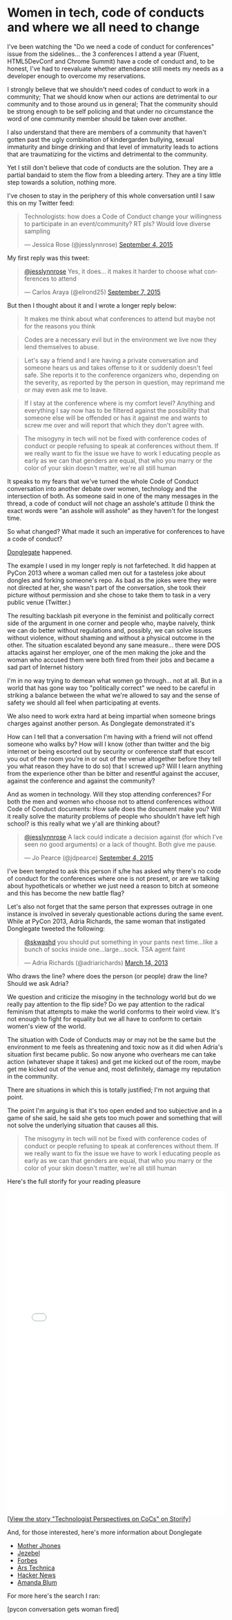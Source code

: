 # Women in tech, code of conducts and where we all need to change

I've been watching the &quot;Do we need a code of conduct for conferences&quot; issue from the sidelines... the 3 conferences I attend a year (Fluent, HTML5DevConf and Chrome Summit) have a code of conduct and, to be honest, I've had to reevaluate whether attendance still meets my needs as a developer enough to overcome my reservations.

I strongly believe that we shouldn't need codes of conduct to work in a community; That we should know when our actions are detrimental to our community and to those around us in general; That the community should be strong enough to be self policing and that under no circumstance the word of one community member should be taken over another. 

I also understand that there are members of a community that haven't gotten past the ugly combination of kindergarden bullying, sexual immaturity and binge drinking and that level of immaturity leads to actions that are traumatizing for the victims and detrimental to the community. 

Yet I still don't believe that code of conducts are the solution. They are a partial bandaid to stem the flow from a bleeding artery. They are a tiny little step towards a solution, nothing more. 

I've chosen to stay in the periphery of this whole conversation until I saw this on my Twitter feed:

<blockquote class="twitter-tweet" data-partner="tweetdeck"><p lang="en" dir="ltr">Technologists: how does a Code of Conduct change your willingness to participate in an event/community?&#10;&#10;RT pls? Would love diverse sampling</p>&mdash; Jessica Rose (@jesslynnrose) <a href="https://twitter.com/jesslynnrose/status/639809645985579008">September 4, 2015</a></blockquote>
<script async src="//platform.twitter.com/widgets.js" charset="utf-8"></script>

My first reply was this tweet:

<blockquote class="twitter-tweet" data-partner="tweetdeck"><p lang="en" dir="ltr"><a href="https://twitter.com/jesslynnrose">@jesslynnrose</a> Yes, it does... it makes it harder to choose what conferences to attend</p>&mdash; Carlos Araya (@elrond25) <a href="https://twitter.com/elrond25/status/640780500685074433">September 7, 2015</a></blockquote>
<script async src="//platform.twitter.com/widgets.js" charset="utf-8"></script>

But then I thought about it and I wrote a longer reply below:

> It makes me think about what conferences to attend but maybe not for the reasons you think

> Codes are a necessary evil but in the environment we live now they lend themselves to abuse. 

> Let's say a friend and I are having a private conversation and someone hears us and takes offense to it or suddenly doesn't feel safe.  She reports it to the conference organizers who, depending on the severity, as reported by the person in question, may reprimand me or may even ask me to leave.

> If I stay at the conference where is my comfort level? Anything and everything I say now has to be filtered against the possibility that someone else will be offended or has it against me and wants to screw me over and will report that which they don't agree with.

> The misogyny in tech will not be fixed with conference codes of conduct or people refusing to speak at conferences without them. If we really want to fix the issue we have to work I educating people as early as we can that genders are equal, that who you marry or the color of your skin doesn't matter, we're all still human

It speaks to my fears that we've turned the whole Code of Conduct conversation into another debate over women, technology and the intersection of both.  As someone said in one of the many messages in the thread, a code of conduct will not chage an asshole's attitude (I think the exact words were &quot;an asshole will asshole&quot; as they haven't for the longest time.

So what changed? What made it such an imperative for conferences to have a code of conduct?

[Donglegate](http://techcrunch.com/2013/03/21/a-dongle-joke-that-spiraled-way-out-of-control/) happened. 

The example I used in my longer reply is not farfeteched. It did happen at PyCon 2013 where a woman called men out for a tasteless joke about dongles and forking someone's repo. As bad as the jokes were they were not directed at her, she wasn't part of the conversation, she took their picture without permission and she chose to take them to task in a very public venue (Twitter.) 

The resulting backlash pit everyone in the feminist and politically correct side of the argument in one corner and people who, maybe naively, think we can do better without regulations and, possibly, we can solve issues without violence, without shaming and without a physical outcome in the other. The situation escalated beyond any sane measure... there were DOS attacks against her employer, one of the men making the joke and the woman who accused them were both fired from their jobs and became a sad part of Internet history

I'm in no way trying to demean what women go through... not at all. But in a world that has gone way too "politically correct" we need to be careful in striking a balance between the what we're allowed to say and the sense of safety we should all feel when participating at events. 

We also need to work extra hard at being impartial when someone brings charges against another person. As Donglegate demonstrated it's 

How can I tell that a conversation I'm having with a friend will not offend someone who walks by? How will I know (other than twitter and the big internet or being escorted out by security or conference staff that escort you out of the room you're in or out of the venue altogether before they tell you what reason they have to do so) that I screwed up? Will I learn anything from the experience other than be bitter and resentful against the accuser, against the conference and against the community?

And as women in technology. Will they stop attending conferences? For both the men and women who choose not to attend conferences without Code of Conduct documents: How safe does the document make you? Will it really solve the maturity problems of people who shouldn't have left high school? is this really what we y'all are thinking about?

<blockquote class="twitter-tweet" data-conversation="none" lang="en"><p lang="en" dir="ltr"><a href="https://twitter.com/jesslynnrose">@jesslynnrose</a> A lack could indicate a decision against (for which I’ve seen no good arguments) or a lack of thought. Both give me pause.</p>&mdash; Jo Pearce (@jdpearce) <a href="https://twitter.com/jdpearce/status/639812361961013249">September 4, 2015</a></blockquote>
<script async src="//platform.twitter.com/widgets.js" charset="utf-8"></script>

I've been tempted to ask this person if s/he has asked why there's no code of conduct for the conferences where one is not present, or are we talking about hypotheticals or whether we just need a reason to bitch at someone and this has become the new battle flag?

Let's also not forget that the same person that expresses outrage in one instance is involved in severaly questionable actions during the same event. While at PyCon 2013, Adria Richards, the same woman that instigated Donglegate tweeted the following:

<blockquote class="twitter-tweet" lang="en"><p lang="en" dir="ltr"><a href="https://twitter.com/skwashd">@skwashd</a> you should put something in your pants next time...like a bunch of socks inside one...large...sock. TSA agent faint</p>&mdash; Adria Richards (@adriarichards) <a href="https://twitter.com/adriarichards/status/312265091791847425">March 14, 2013</a></blockquote>
<script async src="//platform.twitter.com/widgets.js" charset="utf-8"></script>

Who draws the line? where does the person (or people) draw the line? Should we ask Adria?

We question and criticize the misoginy in the technology world but do we really pay attention to the flip side? Do we pay attention to the radical feminism that attempts to make the world conforms to their wolrd view. It's not enough to fight for equality but we all have to conform to certain women's view of the world.

The situation with Code of Conducts may or may not be the same but the environment to me feels as threatening and toxic now as it did when Adria's situation first became public. So now anyone who overhears me can take action (whatever shape it takes) and get me kicked out of the room, maybe get me kicked out of the venue and, most definitely, damage my reputation in the community. 

There are situations in which this is totally justified; I'm not arguing that point. 

The point I'm arguing is that it's too open ended and too subjective and in a game of she said, he said she gets too much power and something that will not solve the underlying situation that causes all this. 

> The misogyny in tech will not be fixed with conference codes of conduct or people refusing to speak at conferences without them. If we really want to fix the issue we have to work I educating people as early as we can that genders are equal, that who you marry or the color of your skin doesn't matter, we're all still human

Here's the full storify for your reading pleasure

<div class="storify"><iframe src="//storify.com/jesslynnrose/technologist-perspectives-on-cocs/embed" width="100%" height="750" frameborder="no" allowtransparency="true"></iframe><script src="//storify.com/jesslynnrose/technologist-perspectives-on-cocs.js"></script><noscript>[<a href="//storify.com/jesslynnrose/technologist-perspectives-on-cocs" target="_blank">View the story "Technologist Perspectives on CoCs" on Storify</a>]</noscript></div>

And, for those interested, here's more information about Donglegate

* [Mother Jhones](http://www.motherjones.com/politics/2013/03/pycon-2013-sexism-dongle-richards)
* [Jezebel](http://jezebel.com/5991792/woman-in-tech-tweets-about-sexist-dudes-in-tech-dude-get-fired-internet-meltdown-ensues)
* [Forbes](http://www.forbes.com/sites/kashmirhill/2013/03/21/sexism-public-shaming-via-twitter-leads-to-two-people-getting-fired-including-the-shamer/)
* [Ars Technica](http://arstechnica.com/tech-policy/2013/03/how-dongle-jokes-got-two-people-fired-and-led-to-ddos-attacks/)
* [Hacker News](https://news.ycombinator.com/item?id=5398681)
* [Amanda Blum](https://amandablumwords.wordpress.com/2013/03/21/3/)

For more here's the search I ran:

[pycon conversation gets woman fired]
